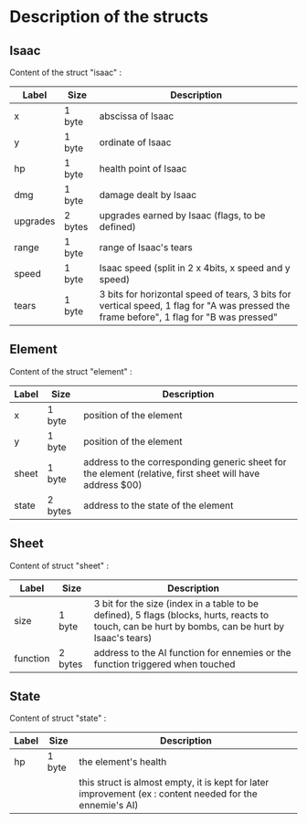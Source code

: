 # Description of the structs

## Isaac

Content of the struct "isaac" :

| Label | Size | Description |
| ----- | ---- | ----------- |
| x | 1 byte | abscissa of Isaac |
| y | 1 byte | ordinate of Isaac |
| hp | 1 byte | health point of Isaac |
| dmg | 1 byte | damage dealt by Isaac |
| upgrades | 2 bytes | upgrades earned by Isaac (flags, to be defined) |
| range | 1 byte | range of Isaac's tears |
| speed | 1 byte | Isaac speed (split in 2 x 4bits, x speed and y speed) |
| tears | 1 byte | 3 bits for horizontal speed of tears, 3 bits for vertical speed, 1 flag for "A was pressed the frame before", 1 flag for "B  was pressed" |

## Element

Content of the struct "element" :

| Label | Size | Description |
| ----- | ---- | ----------- |
| x | 1 byte | position of the element |
| y | 1 byte | position of the element |
| sheet | 1 byte | address to the corresponding generic sheet for the element (relative, first sheet will have address $00) |
| state | 2 bytes | address to the state of the element |

## Sheet

Content of struct "sheet" :

| Label | Size | Description |
| ----- | ---- | ----------- |
| size | 1 byte | 3 bit for the size (index in a table to be defined), 5 flags (blocks, hurts, reacts to touch, can be hurt by bombs, can be hurt by Isaac's tears) |
| function | 2 bytes | address to the AI function for ennemies or the function triggered when touched |

## State

Content of struct "state" :

| Label | Size | Description |
| ----- | ---- | ----------- |
| hp | 1 byte | the element's health |
| | | this struct is almost empty, it is kept for later improvement (ex : content needed for the ennemie's AI) |
